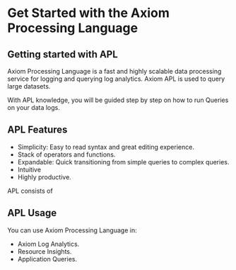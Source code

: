 <div class="axi-header">
  <h1>Get Started with the Axiom Processing Language</h1>
</div>

## Getting started with APL

Axiom Processing Language is a fast and highly scalable data processing service for logging and querying log analytics. Axiom APL is used to query large datasets. 

With APL knowledge, you will be guided step by step on how to run Queries on your data logs. 
## APL Features

- Simplicity: Easy to read syntax and great editing experience. 
- Stack of operators and functions. 
- Expandable: Quick transitioning from simple queries to complex queries. 
- Intuitive 
- Highly productive. 

APL consists of 

## APL Usage

You can use Axiom Processing Language in: 

- Axiom Log Analytics. 
- Resource Insights. 
- Application Queries. 